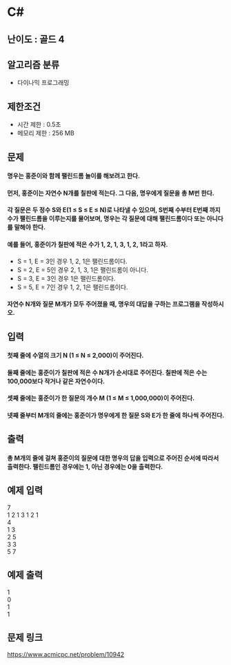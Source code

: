 # C#

## 난이도 : 골드 4

## 알고리즘 분류
  - 다이나믹 프로그래밍

## 제한조건
  - 시간 제한 : 0.5초
  - 메모리 제한 : 256 MB

## 문제
#### 명우는 홍준이와 함께 팰린드롬 놀이를 해보려고 한다.
#### 먼저, 홍준이는 자연수 N개를 칠판에 적는다. 그 다음, 명우에게 질문을 총 M번 한다.
#### 각 질문은 두 정수 S와 E(1 ≤ S ≤ E ≤ N)로 나타낼 수 있으며, S번째 수부터 E번째 까지 수가 팰린드롬을 이루는지를 물어보며, 명우는 각 질문에 대해 팰린드롬이다 또는 아니다를 말해야 한다.
#### 예를 들어, 홍준이가 칠판에 적은 수가 1, 2, 1, 3, 1, 2, 1라고 하자.
  - S = 1, E = 3인 경우 1, 2, 1은 팰린드롬이다.
  - S = 2, E = 5인 경우 2, 1, 3, 1은 팰린드롬이 아니다.
  - S = 3, E = 3인 경우 1은 팰린드롬이다.
  - S = 5, E = 7인 경우 1, 2, 1은 팰린드롬이다.
#### 자연수 N개와 질문 M개가 모두 주어졌을 때, 명우의 대답을 구하는 프로그램을 작성하시오.

## 입력
#### 첫째 줄에 수열의 크기 N (1 ≤ N ≤ 2,000)이 주어진다.
#### 둘째 줄에는 홍준이가 칠판에 적은 수 N개가 순서대로 주어진다. 칠판에 적은 수는 100,000보다 작거나 같은 자연수이다.
#### 셋째 줄에는 홍준이가 한 질문의 개수 M (1 ≤ M ≤ 1,000,000)이 주어진다.
#### 넷째 줄부터 M개의 줄에는 홍준이가 명우에게 한 질문 S와 E가 한 줄에 하나씩 주어진다.

## 출력
#### 총 M개의 줄에 걸쳐 홍준이의 질문에 대한 명우의 답을 입력으로 주어진 순서에 따라서 출력한다. 팰린드롬인 경우에는 1, 아닌 경우에는 0을 출력한다.

## 예제 입력
7<br/>
1 2 1 3 1 2 1<br/>
4<br/>
1 3<br/>
2 5<br/>
3 3<br/>
5 7<br/>

## 예제 출력
1<br/>
0<br/>
1<br/>
1<br/>

## 문제 링크
https://www.acmicpc.net/problem/10942
